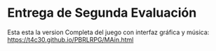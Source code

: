 # Entrega de Segunda Evaluación

Esta esta la version Completa del juego con interfaz gráfica y música: https://t4c30.github.io/PBRLRPG/MAin.html
